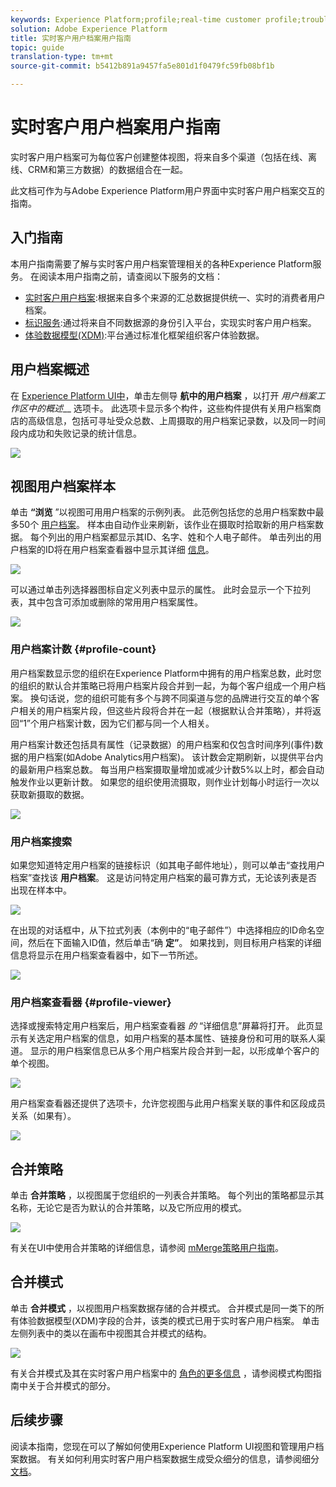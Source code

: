 ```yaml
---
keywords: Experience Platform;profile;real-time customer profile;troubleshooting;API
solution: Adobe Experience Platform
title: 实时客户用户档案用户指南
topic: guide
translation-type: tm+mt
source-git-commit: b5412b891a9457fa5e801d1f0479fc59fb08bf1b

---
```



# 实时客户用户档案用户指南

实时客户用户档案可为每位客户创建整体视图，将来自多个渠道（包括在线、离线、CRM和第三方数据）的数据组合在一起。

此文档可作为与Adobe Experience Platform用户界面中实时客户用户档案交互的指南。

## 入门指南

本用户指南需要了解与实时客户用户档案管理相关的各种Experience Platform服务。 在阅读本用户指南之前，请查阅以下服务的文档：

* [实时客户用户档案](../home.md):根据来自多个来源的汇总数据提供统一、实时的消费者用户档案。
* [标识服务](../../identity-service/home.md):通过将来自不同数据源的身份引入平台，实现实时客户用户档案。
* [体验数据模型(XDM)](../../xdm/home.md):平台通过标准化框架组织客户体验数据。

## 用户档案概述

在 [Experience Platform UI中](http://platform.adobe.com)，单击左侧导 **航中的用户档案** ，以打开 _用户档案工作区中的概述___ 选项卡。 此选项卡显示多个构件，这些构件提供有关用户档案商店的高级信息，包括可寻址受众总数、上周摄取的用户档案记录数，以及同一时间段内成功和失败记录的统计信息。

![](../images/user-guide/profile-overview.png)

## 视图用户档案样本

单击 **“浏览** ”以视图可用用户档案的示例列表。 此范例包括您的总用户档案数中最多50个 [用户档案](#profile-count)。 样本由自动作业来刷新，该作业在摄取时拾取新的用户档案数据。 每个列出的用户档案都显示其ID、名字、姓和个人电子邮件。 单击列出的用户档案的ID将在用户档案查看器中显示其详细 [信息](#profile-viewer)。

![](../images/user-guide/profile-samples.png)

可以通过单击列选择器图标自定义列表中显示的属性。 此时会显示一个下拉列表，其中包含可添加或删除的常用用户档案属性。

![](../images/user-guide/column-selector.png)

### 用户档案计数 {#profile-count}

用户档案数显示您的组织在Experience Platform中拥有的用户档案总数，此时您的组织的默认合并策略已将用户档案片段合并到一起，为每个客户组成一个用户档案。 换句话说，您的组织可能有多个与跨不同渠道与您的品牌进行交互的单个客户相关的用户档案片段，但这些片段将合并在一起（根据默认合并策略），并将返回“1”个用户档案计数，因为它们都与同一个人相关。

用户档案计数还包括具有属性（记录数据）的用户档案和仅包含时间序列(事件)数据的用户档案(如Adobe Analytics用户档案)。 该计数会定期刷新，以提供平台内的最新用户档案总数。 每当用户档案摄取量增加或减少计数5%以上时，都会自动触发作业以更新计数。 如果您的组织使用流摄取，则作业计划每小时运行一次以获取新摄取的数据。

![](../images/user-guide/profile-count.png)

### 用户档案搜索

如果您知道特定用户档案的链接标识（如其电子邮件地址），则可以单击“查找用户档案”查找该 **用户档案**。 这是访问特定用户档案的最可靠方式，无论该列表是否出现在样本中。

![](../images/user-guide/find-a-profile.png)

在出现的对话框中，从下拉式列表（本例中的“电子邮件”）中选择相应的ID命名空间，然后在下面输入ID值，然后单击“确 **定”**。 如果找到，则目标用户档案的详细信息将显示在用户档案查看器中，如下一节所述。

![](../images/user-guide/find-a-profile-details.png)

### 用户档案查看器 {#profile-viewer}

选择或搜索特定用户档案后，用户档案查看器 _的_ “详细信息”屏幕将打开。 此页显示有关选定用户档案的信息，如用户档案的基本属性、链接身份和可用的联系人渠道。 显示的用户档案信息已从多个用户档案片段合并到一起，以形成单个客户的单个视图。

![](../images/user-guide/profile-viewer-detail.png)

用户档案查看器还提供了选项卡，允许您视图与此用户档案关联的事件和区段成员关系（如果有）。

![](../images/user-guide/profile-viewer-events-seg.png)

## 合并策略

单击 **合并策略** ，以视图属于您组织的一列表合并策略。 每个列出的策略都显示其名称，无论它是否为默认的合并策略，以及它所应用的模式。

![](../images/user-guide/profile-merge-policies.png)

有关在UI中使用合并策略的详细信息，请参阅 [mMerge策略用户指南](merge-policies.md)。

## 合并模式

单击 **合并模式** ，以视图用户档案数据存储的合并模式。 合并模式是同一类下的所有体验数据模型(XDM)字段的合并，该类的模式已用于实时客户用户档案。 单击左侧列表中的类以在画布中视图其合并模式的结构。

![](../images/user-guide/profile-union-schema.png)

有关合并模式及其在实时客户用户档案中的 [角色的更多信息](../../xdm/schema/composition.md) ，请参阅模式构图指南中关于合并模式的部分。

## 后续步骤

阅读本指南，您现在可以了解如何使用Experience Platform UI视图和管理用户档案数据。 有关如何利用实时客户用户档案数据生成受众细分的信息，请参阅细分 [文档](../../segmentation/home.md)。